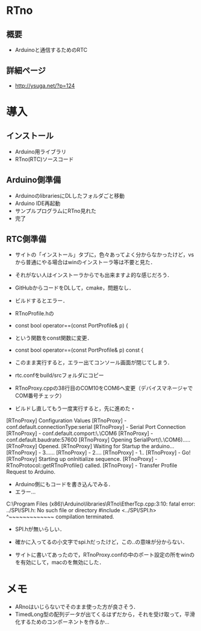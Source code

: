 # RTno
## 概要
- Arduinoと通信するためのRTC
## 詳細ページ
- http://ysuga.net/?p=124

# 導入
## インストール
- Arduino用ライブラリ
- RTno(RTC)ソースコード

## Arduino側準備
- ArduinoのlibrariesにDLしたフォルダごと移動
- Arduino IDE再起動
- サンプルプログラムにRTno見れた
- 完了

## RTC側準備
- サイトの「インストール」タブに，色々あってよく分からなかったけど，vsから普通にやる場合はwinのインストーラ等は不要と見た．
- それがない人はインストーラからでも出来ますよ的な感じだろう．
- GitHubからコードをDLして，cmake，問題なし．
- ビルドするとエラー．

- RTnoProfile.hの
- const bool operator==(const PortProfile& p) {
- という関数をconst関数に変更．
- const bool operator==(const PortProfile& p) const {

- このまま実行すると，エラー出てコンソール画面が閉じてしまう．

- rtc.confをbuild/srcフォルダにコピー
- RTnoProxy.cppの38行目のCOM10をCOM6へ変更（デバイスマネージャでCOM番号チェック）
- ビルドし直してもう一度実行すると，先に進めた・

[RTnoProxy] Configuration Values
[RTnoProxy]  - conf.default.connectionType:serial
[RTnoProxy]  - Serial Port Connection
[RTnoProxy]     - conf.default.comport:\\.\COM6
[RTnoProxy]     - conf.default.baudrate:57600
[RTnoProxy] Opening SerialPort(\\.\COM6)..... [RTnoProxy] Opened.
[RTnoProxy] Waiting for Startup the arduino...
[RTnoProxy]  - 3......
[RTnoProxy]  - 2....
[RTnoProxy]  - 1..
[RTnoProxy]  - Go!
[RTnoProxy] Starting up onInitialize sequence.
[RTnoProxy]  - RTnoProtocol::getRTnoProfile() called.
[RTnoProxy]     - Transfer Profile Request to Arduino.

- Arduino側にもコードを書き込んでみる．
- エラー...

C:\Program Files (x86)\Arduino\libraries\RTno\EtherTcp.cpp:3:10: fatal error: ../SPI/SPI.h: No such file or directory
 #include <../SPI/SPI.h>
          ^~~~~~~~~~~~~~
compilation terminated.

- SPI.hが無いらしい．
- 確かに入ってるの小文字でspi.hだったけど，この..の意味が分からない．

- サイトに書いてあったので，RTnoProxy.confの中のポート設定の所をwinのを有効にして，macのを無効にした．

# メモ
- ARnoはいじらないでそのまま使った方が良さそう．
- TimedLong型の配列データが出てくるはずだから，それを受け取って，平滑化するためのコンポーネントを作るか...